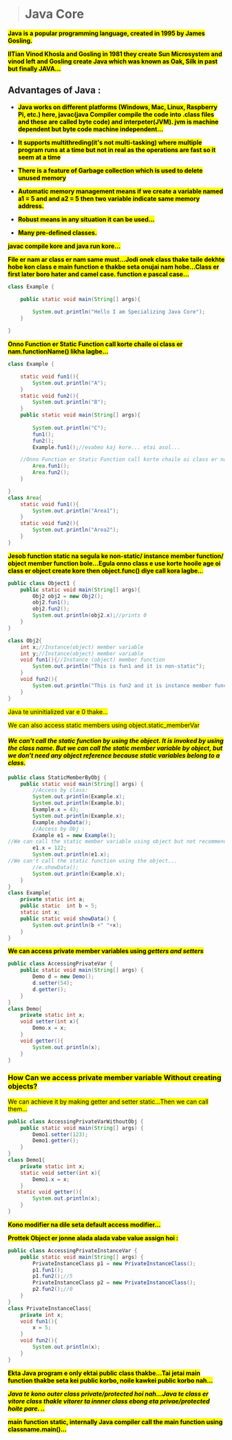 > # Java Core

<b><mark>Java is a popular programming language, created in 1995 by James Gosling.</mark>

<mark>IITian Vinod Khosla and Gosling in 1981 they create Sun Microsystem and vinod left and Gosling create Java which was known as Oak, Silk in past but finally JAVA...</mark>

## Advantages of Java : 
* <mark>Java works on different platforms (Windows, Mac, Linux, Raspberry Pi, etc.)
here, javac(java Compiler compile the code into .class files and these are called byte code) and interpeter(JVM). jvm is machine dependent but byte code machine independent...</mark>
* <mark>It supports multithreding(it's not multi-tasking) where multiple program runs at a time but not in real as the operations are fast so it seem at a time</mark>

* <mark>There is a feature of Garbage collection which is used to delete unused memory</mark>


* <mark>Automatic memory management means if we create a variable named a1 = 5 and and a2 = 5 then two variable indicate same memory address. </mark>

* <mark>Robust means in any situation it can be used...</mark>

* <mark>Many pre-defined classes.</mark>


<mark>javac compile kore and java run kore...</mark>

<mark>**File er nam ar class er nam same must...Jodi onek class thake taile dekhte hobe kon class e main function e thakbe seta onujai nam hobe...Class er first later boro hater and camel case.
function e pascal case..**.</mark>
</b>
```java
class Example {

	public static void main(String[] args){
		
		System.out.println("Hello I am Specializing Java Core");
	}

}
```

<mark>**Onno Function er Static Function call korte chaile oi class er nam.functionName() likha lagbe...**</mark>
```java
class Example {

	static void fun1(){
		System.out.println("A");
	}
	static void fun2(){
		System.out.println("B");
	}
	public static void main(String[] args){
		
		System.out.println("C");
		fun1();
		fun2();
		Example.fun1();//evabeo kaj kore... etai asol...

	//Onno Function er Static Function call korte chaile oi class er nam.functionName() likha lagbe...
		Area.fun1();
		Area.fun2();
	}

}
class Area{
	static void fun1(){
		System.out.println("Area1");
	}
	static void fun2(){
		System.out.println("Area2");
	}
}
```

<mark>**Jesob function static na segula ke non-static/ instance member function/ object member function bole...Egula onno class e use korte hooile age oi class er object create kore then object.func() diye call kora lagbe..**.</mark>

```java
public class Object1 {
    public static void main(String[] args){
        Obj2 obj2 = new Obj2();
        obj2.fun1();
        obj2.fun2();
        System.out.println(obj2.x);//prints 0
    }
}

class Obj2{
    int x;//Instance(object) member variable
    int y;//Instance(object) member variable
    void fun1(){//Instance (object) member function
        System.out.println("This is fun1 and it is non-static");
    }
    void fun2(){
        System.out.println("This is fun2 and it is instance member function");
    }
}
```


<mark>Java te uninitialized var e 0 thake...</mark>

<mark>We can also access static members using object.static_memberVar</mark>

#### <mark> _We can't call the static function by using the object. It is invoked by using the class name. But we can call the static member variable by object, but we don't need any object reference because static variables belong to a class._</mark>

```java
public class StaticMemberByObj {
    public static void main(String[] args) {
        //Access by class:
        System.out.println(Example.x);
        System.out.println(Example.b);
        Example.x = 43;
        System.out.println(Example.x);
        Example.showData();
        //Access by Obj :
        Example e1 = new Example();
//We can call the static member variable using object but not recommended...
        e1.x = 122;
        System.out.println(e1.x);
//We can't call the static function using the object...
        //e.showData();
        System.out.println(Example.x);
    }
}
class Example{
    private static int a;
    public static  int b = 5;
    static int x;
    public static void showData() {
        System.out.println(b +" "+x);
    }
}
```

<mark>**We can access private member variables using _getters and setters_**</mark>

```java
public class AccessingPrivateVar {
    public static void main(String[] args) {
        Demo d = new Demo();
        d.setter(54);
        d.getter();
    }
}
class Demo{
    private static int x;
    void setter(int x){
        Demo.x = x;
    }
    void getter(){
        System.out.println(x);
    }
}
```

### <mark>How Can we access private member variable Without creating objects?</mark>
<mark>We can achieve it by making getter and setter static...Then we can call them...</mark>

```java
public class AccessingPrivateVarWithoutObj {
    public static void main(String[] args) {
        Demo1.setter(123);
        Demo1.getter();
    }
}
class Demo1{
    private static int x;
    static void setter(int x){
        Demo1.x = x;
    }
   static void getter(){
        System.out.println(x);
    }
}
```

<mark>**Kono modifier na dile seta default access modifier...**</mark>

<mark>**Prottek Object er jonne alada alada vabe value assign hoi :** </mark>

```java
public class AccessingPrivateInstanceVar {
    public static void main(String[] args) {
        PrivateInstanceClass p1 = new PrivateInstanceClass();
        p1.fun1();
        p1.fun2();//5
        PrivateInstanceClass p2 = new PrivateInstanceClass();
        p2.fun2();//0
    }
}
class PrivateInstanceClass{
    private int x;
    void fun1(){
        x = 5;
    }
    void fun2(){
        System.out.println(x);
    }
}
```

<mark>**Ekta Java program e only ektai public class thakbe...Tai jetai main function thakbe seta kei public korbo, noile kawkei public korbo nah...**</mark>


<mark>**_Java te kono outer class private/protected hoi nah...Java te class er vitore class thakle vitorer ta innner class ebong eta privae/protected hoite pare. .._**</mark>


<mark>**main function static, internally Java compiler call the main function using classname.main()...**</mark>











